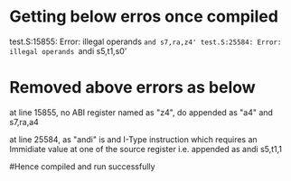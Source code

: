 # Getting below erros once compiled
test.S:15855: Error: illegal operands `and s7,ra,z4'
test.S:25584: Error: illegal operands `andi s5,t1,s0'

# Removed above errors as below
at line 15855, no ABI register named as "z4", do appended as "a4"
and s7,ra,a4

at line 25584, as "andi" is and I-Type instruction which requires an Immidiate value at one of the source register
i.e. appended as
andi s5,t1,1

#Hence compiled and run successfully